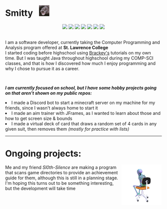 <div>
  <h1>Smitty &nbsp;&nbsp;<img src="./assets/fish.gif" height=35px></h1>
</div>

<!-- languages -->
<!-- Badge Credit: https://github.com/ziadOUA/m3-Markdown-Badges -->
<div align=center>
  <img src="https://ziadoua.github.io/m3-Markdown-Badges/badges/Java/java1.svg">
  <img src="https://ziadoua.github.io/m3-Markdown-Badges/badges/MySQL/mysql1.svg">
  <img src="https://ziadoua.github.io/m3-Markdown-Badges/badges/Javascript/javascript3.svg">
  <img src="https://ziadoua.github.io/m3-Markdown-Badges/badges/C++/c++1.svg">
  <img src="https://ziadoua.github.io/m3-Markdown-Badges/badges/CSharp/csharp1.svg">
  <img src="https://ziadoua.github.io/m3-Markdown-Badges/badges/HTML/html1.svg">
  <img src="https://ziadoua.github.io/m3-Markdown-Badges/badges/PHP/php1.svg">
</div>

<br />
<!-- other stuff -->

<p>
  I am a software developer, currently taking the Computer Programming and Analysis program offered at <b>St. Lawrence College</b> 
  <br />
  I started coding before highschool using <a href="https://www.youtube.com/channel/UCYbK_tjZ2OrIZFBvU6CCMiA">Brackey's</a> tutorials on my own time. 
  But I was taught Java throughout highschool during my COMP-SCI classes, and that is how I discovered how much I enjoy programming and why I chose to pursue it as a career. 
</p>

<br /> 

<p>
  <i><b>I am currently focused on school, but I have some hobby projects going on that aren't shown on my public repos: </b></i>
  <br />
    <li> I made a Discord bot to start a minecraft server on my machine for my friends, since I wasn't always home to start it </li>
    <li> I made an aim trainer with JFrames, as I wanted to learn about those and how to get screen size & bounds</li>
    <li> I made a virtual deck of card that draws a random set of 4 cards in any given suit, then removes them <i>(mostly for practice with lists)</i></li>
</p>

<hr />

<h1>Ongoing projects: </h1>
<div >
  <img src="./assets/skeleton.gif" height=130px width=130px align=right>
</div>

<p>
  Me and my friend <i>Sl0th-Silence</i> are making a program that scans game directories to provide an achievement guide for them, although this is still in a planning stage. I'm hoping this turns out to be something interesting, but the development will take time
</p>

<!--
**coolsmitty9000/coolsmitty9000** is a ✨ _special_ ✨ repository because its `README.md` (this file) appears on your GitHub profile.

Here are some ideas to get you started:

- 🔭 I’m currently working on ...
- 🌱 I’m currently learning ...
- 👯 I’m looking to collaborate on ...
- 🤔 I’m looking for help with ...
- 💬 Ask me about ...
- 📫 How to reach me: ...
- 😄 Pronouns: ...
- ⚡ Fun fact: ...
-->
